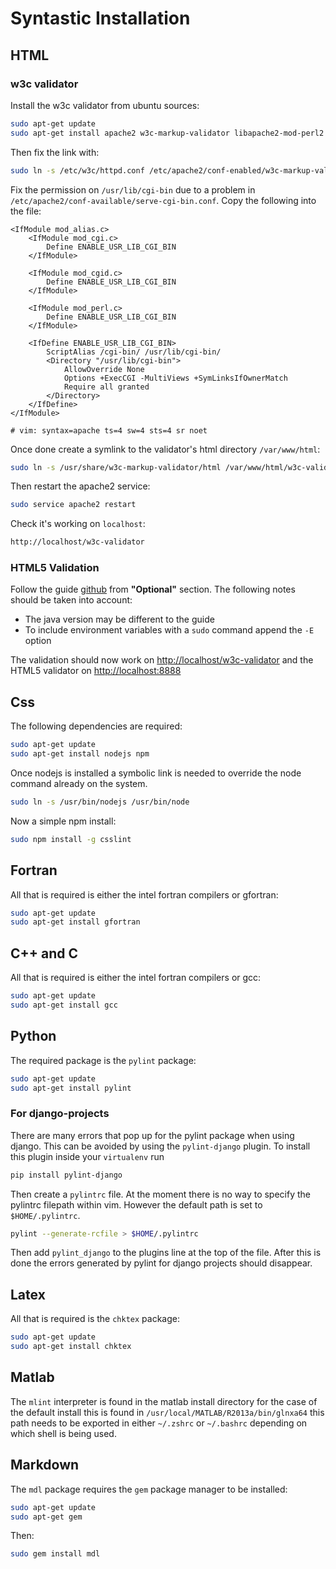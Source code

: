 # Syntastic Installation

## HTML

### w3c validator

Install the w3c validator from ubuntu sources:

```bash
sudo apt-get update
sudo apt-get install apache2 w3c-markup-validator libapache2-mod-perl2
```

Then fix the link with:

```bash
sudo ln -s /etc/w3c/httpd.conf /etc/apache2/conf-enabled/w3c-markup-validator.conf
```

Fix the permission on `/usr/lib/cgi-bin`
due to a problem in `/etc/apache2/conf-available/serve-cgi-bin.conf`. Copy the
following into the file:

```
<IfModule mod_alias.c>
    <IfModule mod_cgi.c>
        Define ENABLE_USR_LIB_CGI_BIN
    </IfModule>

    <IfModule mod_cgid.c>
        Define ENABLE_USR_LIB_CGI_BIN
    </IfModule>

    <IfModule mod_perl.c>
        Define ENABLE_USR_LIB_CGI_BIN
    </IfModule>

    <IfDefine ENABLE_USR_LIB_CGI_BIN>
        ScriptAlias /cgi-bin/ /usr/lib/cgi-bin/
        <Directory "/usr/lib/cgi-bin">
            AllowOverride None
            Options +ExecCGI -MultiViews +SymLinksIfOwnerMatch
            Require all granted
        </Directory>
    </IfDefine>
</IfModule>

# vim: syntax=apache ts=4 sw=4 sts=4 sr noet
```

Once done create a symlink to the validator's html directory `/var/www/html`:

```bash
sudo ln -s /usr/share/w3c-markup-validator/html /var/www/html/w3c-validator
```

Then restart the apache2 service:

```bash
sudo service apache2 restart
```

Check it's working on `localhost`:

```bash
http://localhost/w3c-validator
```

### HTML5 Validation

Follow the guide [github](https://github.com/tlvince/w3c-validator-guide) from
**"Optional"** section. The following notes should be taken into account:

* The java version may be different to the guide
* To include environment variables with a `sudo` command append the `-E` option

The validation should now work on
[http://localhost/w3c-validator](http://localhost/w3c-validator)
and the HTML5 validator on
[http://localhost:8888](http://localhost:8888)

## Css

The following dependencies are required:

```bash
sudo apt-get update
sudo apt-get install nodejs npm
```

Once nodejs is installed a symbolic link is needed to override the node command
already on the system.

```bash
sudo ln -s /usr/bin/nodejs /usr/bin/node
```

Now a simple npm install:

```bash
sudo npm install -g csslint
```

## Fortran

All that is required is either the intel fortran compilers or gfortran:

```bash
sudo apt-get update
sudo apt-get install gfortran
```

## C++ and C

All that is required is either the intel fortran compilers or gcc:

```bash
sudo apt-get update
sudo apt-get install gcc
```

## Python

The required package is the `pylint` package:

```bash
sudo apt-get update
sudo apt-get install pylint
```

### For django-projects

There are many errors that pop up for the pylint package when using django.
This can be avoided by using the `pylint-django` plugin. To install this plugin
inside your `virtualenv` run

```bash
pip install pylint-django
```

Then create a `pylintrc` file. At the moment there is no way to specify the
pylintrc filepath within vim. However the default path is set to
`$HOME/.pylintrc`.

```bash
pylint --generate-rcfile > $HOME/.pylintrc
```

Then add `pylint_django` to the plugins line at the top of the file. After this
is done the errors generated by pylint for django projects should disappear.

## Latex

All that is required is the `chktex` package:

```bash
sudo apt-get update
sudo apt-get install chktex
```

## Matlab

The `mlint` interpreter is found in the matlab install directory for the case
of the default install this is found in
`/usr/local/MATLAB/R2013a/bin/glnxa64`
this path needs to be exported in either `~/.zshrc` or `~/.bashrc` depending
on which shell is being used.

## Markdown

The `mdl` package requires the `gem` package manager to be installed:

```bash
sudo apt-get update
sudo apt-get gem
```

Then:

```bash
sudo gem install mdl
```
